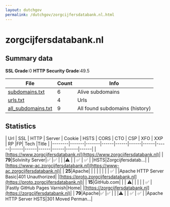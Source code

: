 ```yaml
---
layout: dutchgov
permalink: /dutchgov/zorgcijfersdatabank.nl.html
---
```



# zorgcijfersdatabank.nl
## Summary data


**SSL Grade**:0
**HTTP Security Grade**:49.5


| File       | Count | Info |
|------------|-------|------|
|[subdomains.txt](/data/zorgcijfersdatabank.nl/subdomains.txt)|6|Alive subdomains|
|[urls.txt](/data/zorgcijfersdatabank.nl/urls.txt)|4|Urls|
|[all_subdomains.txt](/data/zorgcijfersdatabank.nl/all_subdomains.txt)|9|All found subdomains (history)|


## Statistics


| Url | SSL | HTTP | Server | Cookie | HSTS | CORS | CTO | CSP | XFO | XXP | RP |FP| Tech |Title |
|--------|-------|-------|------|------|------|------|------|------|------|------|------|------|------|
|[https://www.zorgcijfersdatabank.nl](https://www.zorgcijfersdatabank.nl)| | **79**|Solvinity Server|:white_check_mark: |:white_check_mark: | | |:warning: | | :white_check_mark: | :white_check_mark: | |HSTS|Zorgcijfersdatab...|
|[https://www-ac.zorgcijfersdatabank.nl](https://www-ac.zorgcijfersdatabank.nl)| | **25**|Apache| | | | | | | | :white_check_mark: | |Apache HTTP Server Basic|401 Unauthorized|
|[https://proto.zorgcijfersdatabank.nl](https://proto.zorgcijfersdatabank.nl)| | **15**|GitHub.com| | | :warning:| | | | | :white_check_mark: | |Fastly GitHub Pages Varnish|Home|
|[https://zorgcijfersdatabank.nl](https://zorgcijfersdatabank.nl)| | **79**|Apache|:white_check_mark: |:white_check_mark: | | |:warning: | | :white_check_mark: | :white_check_mark: | |Apache HTTP Server HSTS|301 Moved Perman...|